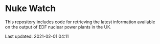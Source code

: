 # Nuke Watch

This repository includes code for retrieving the latest information available on the output of EDF nuclear power plants in the UK.

Last updated: 2021-02-01 04:11